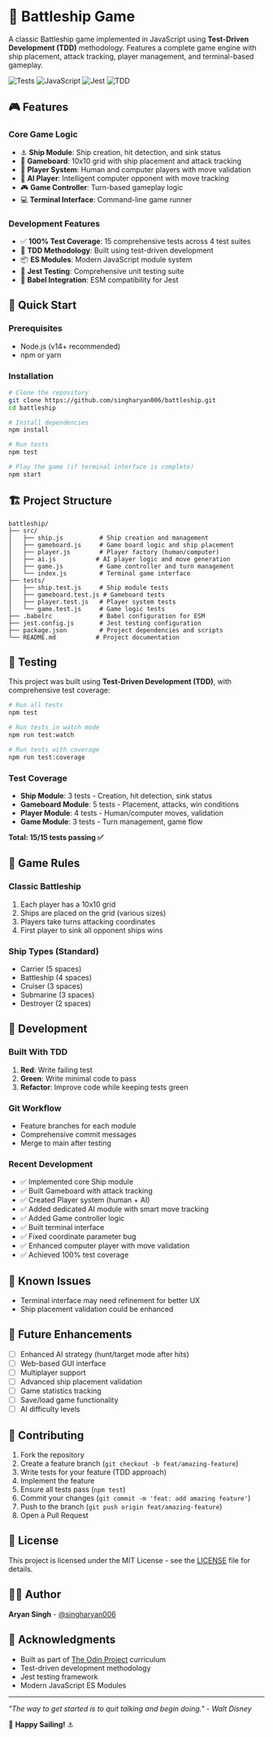 # 🚢 Battleship Game

A classic Battleship game implemented in JavaScript using **Test-Driven Development (TDD)** methodology. Features a complete game engine with ship placement, attack tracking, player management, and terminal-based gameplay.

![Tests](https://img.shields.io/badge/tests-15%2F15%20passing-brightgreen)
![JavaScript](https://img.shields.io/badge/language-JavaScript-yellow)
![Jest](https://img.shields.io/badge/testing-Jest-red)
![TDD](https://img.shields.io/badge/methodology-TDD-blue)

## 🎮 Features

### Core Game Logic
- ⚓ **Ship Module**: Ship creation, hit detection, and sink status
- 🎯 **Gameboard**: 10x10 grid with ship placement and attack tracking
- 👤 **Player System**: Human and computer players with move validation
- 🤖 **AI Player**: Intelligent computer opponent with move tracking
- 🎮 **Game Controller**: Turn-based gameplay logic
- 💻 **Terminal Interface**: Command-line game runner

### Development Features
- ✅ **100% Test Coverage**: 15 comprehensive tests across 4 test suites
- 🔄 **TDD Methodology**: Built using test-driven development
- 📦 **ES Modules**: Modern JavaScript module system
- 🧪 **Jest Testing**: Comprehensive unit testing suite
- 🔧 **Babel Integration**: ESM compatibility for Jest

## 🚀 Quick Start

### Prerequisites
- Node.js (v14+ recommended)
- npm or yarn

### Installation
```bash
# Clone the repository
git clone https://github.com/singharyan006/battleship.git
cd battleship

# Install dependencies
npm install

# Run tests
npm test

# Play the game (if terminal interface is complete)
npm start
```

## 🏗️ Project Structure

```
battleship/
├── src/
│   ├── ship.js          # Ship creation and management
│   ├── gameboard.js     # Game board logic and ship placement
│   ├── player.js        # Player factory (human/computer)
│   ├── ai.js           # AI player logic and move generation
│   ├── game.js          # Game controller and turn management
│   └── index.js         # Terminal game interface
├── tests/
│   ├── ship.test.js     # Ship module tests
│   ├── gameboard.test.js # Gameboard tests
│   ├── player.test.js   # Player system tests
│   └── game.test.js     # Game logic tests
├── .babelrc             # Babel configuration for ESM
├── jest.config.js       # Jest testing configuration
├── package.json         # Project dependencies and scripts
└── README.md           # Project documentation
```

## 🧪 Testing

This project was built using **Test-Driven Development (TDD)**, with comprehensive test coverage:

```bash
# Run all tests
npm test

# Run tests in watch mode
npm run test:watch

# Run tests with coverage
npm run test:coverage
```

### Test Coverage
- **Ship Module**: 3 tests - Creation, hit detection, sink status
- **Gameboard Module**: 5 tests - Placement, attacks, win conditions
- **Player Module**: 4 tests - Human/computer moves, validation
- **Game Module**: 3 tests - Turn management, game flow

**Total: 15/15 tests passing ✅**

## 🎯 Game Rules

### Classic Battleship
1. Each player has a 10x10 grid
2. Ships are placed on the grid (various sizes)
3. Players take turns attacking coordinates
4. First player to sink all opponent ships wins

### Ship Types (Standard)
- Carrier (5 spaces)
- Battleship (4 spaces)
- Cruiser (3 spaces)
- Submarine (3 spaces)
- Destroyer (2 spaces)

## 🔧 Development

### Built With TDD
1. **Red**: Write failing test
2. **Green**: Write minimal code to pass
3. **Refactor**: Improve code while keeping tests green

### Git Workflow
- Feature branches for each module
- Comprehensive commit messages
- Merge to main after testing

### Recent Development
- ✅ Implemented core Ship module
- ✅ Built Gameboard with attack tracking
- ✅ Created Player system (human + AI)
- ✅ Added dedicated AI module with smart move tracking
- ✅ Added Game controller logic
- ✅ Built terminal interface
- ✅ Fixed coordinate parameter bug
- ✅ Enhanced computer player with move validation
- ✅ Achieved 100% test coverage

## 🐛 Known Issues

- Terminal interface may need refinement for better UX
- Ship placement validation could be enhanced

## 🚀 Future Enhancements

- [ ] Enhanced AI strategy (hunt/target mode after hits)
- [ ] Web-based GUI interface
- [ ] Multiplayer support
- [ ] Advanced ship placement validation
- [ ] Game statistics tracking
- [ ] Save/load game functionality
- [ ] AI difficulty levels

## 🤝 Contributing

1. Fork the repository
2. Create a feature branch (`git checkout -b feat/amazing-feature`)
3. Write tests for your feature (TDD approach)
4. Implement the feature
5. Ensure all tests pass (`npm test`)
6. Commit your changes (`git commit -m 'feat: add amazing feature'`)
7. Push to the branch (`git push origin feat/amazing-feature`)
8. Open a Pull Request

## 📝 License

This project is licensed under the MIT License - see the [LICENSE](LICENSE) file for details.

## 👨‍💻 Author

**Aryan Singh** - [@singharyan006](https://github.com/singharyan006)

## 🙏 Acknowledgments

- Built as part of [The Odin Project](https://www.theodinproject.com/) curriculum
- Test-driven development methodology
- Jest testing framework
- Modern JavaScript ES Modules

---

*"The way to get started is to quit talking and begin doing." - Walt Disney*

🚢 **Happy Sailing!** ⚓
